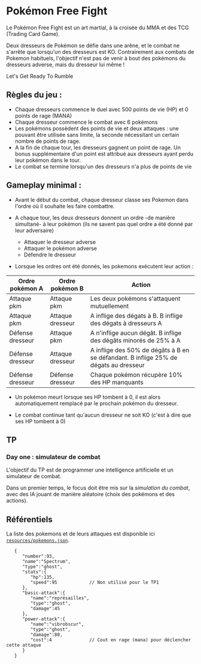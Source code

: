# Pokémon Free Fight

Le Pokémon Free Fight est un art martial, à la croisée du MMA et des TCG (Trading Card Game). 

Deux dresseurs de Pokémon se défie dans une arêne, et le combat ne s'arrête que lorsqu'un des dresseurs est KO. Contrairement aux combats de Pokemon habituels, l'objectif n'est pas de venir à bout des pokémons du dresseurs adverse, mais du dresseur lui même !

Let's Get Ready To Rumble

## Règles du jeu :

* Chaque dresseurs commence le duel avec 500 points de vie (HP) et 0 points de rage (MANA)
* Chaque dresseur commence le combat avec 6 pokémons
* Les pokémons possèdent des points de vie et deux attaques : une pouvant être utilisée sans limite, la seconde nécessitant un certain nombre de points de rage.
* A la fin de chaque tour, les dresseurs gagnent un point de rage. Un bonus supplémentaire d'un point est attribué aux dresseurs ayant perdu leur pokémon dans le tour.
* Le combat se termine lorsqu'un des dresseurs n'a plus de points de vie

## Gameplay minimal : 

* Avant le début du combat, chaque dresseur classe ses Pokemon dans l'ordre où il souhaite les faire combattre.

* A chaque tour, les deux dresseurs donnent un ordre -de manière simultané- à leur pokémon (ils ne savent pas quel ordre a été donné par leur adversaire)
  - Attaquer le dresseur adverse
  - Attaquer le pokémon adverse
  - Défendre le dresseur

* Lorsque les ordres ont été donnés, les pokemons exécutent leur action :

Ordre pokémon A | Ordre pokémon B | Action
---------------- | ---------------- | -----------------
Attaque pkm      | Attaque pkm      | Les deux pokémons s'attaquent mutuellement
Attaque pkm      | Attaque dresseur | A inflige des dégats à B. B inflige des dégats à dresseurs A
Défense dresseur | Attaque pkm      | A n'inflige aucun dégât. B inflige des dégâts minorés de 25% à A
Défense dresseur | Attaque dresseur | A inflige des 50% de dégâts à B en se défandant. B inflige 25% de dégats au dresseur
Défense dresseur | Défense dresseur | Chaque pokémon récupère 10% des HP manquants

* Un pokémon meurt lorsque ses HP tombent à 0, il est alors automatiquement remplacé par le prochain pokémon du dresseur.

* Le combat continue tant qu'aucun dresseur ne soit KO (c'est à dire que ses HP tombent à 0)

## TP

### Day one : simulateur de combat

L'objectif du TP est de programmer une intelligence artificielle et un simulateur de combat.

Dans un premier temps, le focus doit être mis sur la *simulation du combat*, avec des IA jouant de manière aléatoire (choix des pokémons et des actions).

## Référentiels

La liste des pokemons et de leurs attaques est disponible ici [`resources/pokemons.json`](https://github.com/studiodev/pokemon-free-fight/blob/master/src/main/resources/pokemons.json).

```
   {
      "number":93,
      "name":"Spectrum",
      "type":"ghost",
      "stats":{
         "hp":135,
         "speed":95            // Non utilisé pour le TP1
      },
      "basic-attack":{
         "name":"représailles",
         "type":"ghost",
         "damage":45
      },
      "power-attack":{
         "name":"vibrobscur",
         "type":"ghost",
         "damage":80,
         "cost":4              // Cout en rage (mana) pour déclencher cette attaque
      }
   }
```


